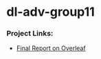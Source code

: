 # dl-adv-group11

### Project Links:
- [Final Report on Overleaf](https://www.overleaf.com/8348522569zxtsgdgjyjhj#0e6ece)